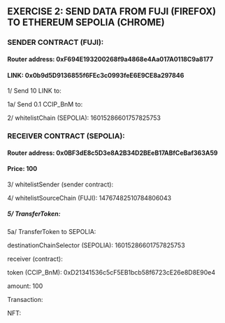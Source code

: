 ## EXERCISE 2: SEND DATA FROM FUJI (FIREFOX) TO ETHEREUM SEPOLIA (CHROME)

### SENDER CONTRACT (FUJI): 



#### Router address:	0xF694E193200268f9a4868e4Aa017A0118C9a8177

#### LINK: 0x0b9d5D9136855f6FEc3c0993feE6E9CE8a297846

1/ Send 10 LINK to: 

1a/ Send 0.1 CCIP_BnM to: 

2/ whitelistChain (SEPOLIA): 16015286601757825753

###  RECEIVER CONTRACT (SEPOLIA): 



#### Router address: 0x0BF3dE8c5D3e8A2B34D2BEeB17ABfCeBaf363A59

#### Price: 100

3/ whitelistSender (sender contract): 

4/ whitelistSourceChain (FUJI): 14767482510784806043

##### 5/ TransferToken:

5a/ TransferToken to SEPOLIA: 

destinationChainSelector (SEPOLIA): 16015286601757825753

receiver (contract): 

token (CCIP_BnM): 0xD21341536c5cF5EB1bcb58f6723cE26e8D8E90e4

amount: 100

Transaction:



NFT: 





